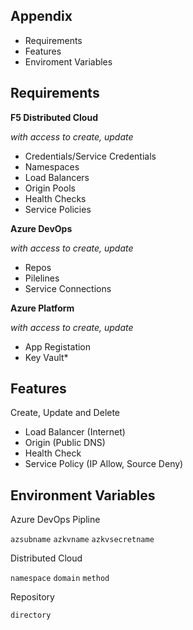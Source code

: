 
## Appendix

- Requirements
- Features
- Enviroment Variables

## Requirements

**F5 Distributed Cloud**

*with access to create, update*

- Credentials/Service Credentials
- Namespaces
- Load Balancers
- Origin Pools
- Health Checks
- Service Policies

**Azure DevOps**

*with access to create, update*

- Repos
- Pilelines
- Service Connections

**Azure Platform**

*with access to create, update*

- App Registation
- Key Vault*
  
## Features

Create, Update and Delete
- Load Balancer (Internet)
- Origin (Public DNS)
- Health Check
- Service Policy (IP Allow, Source Deny)

## Environment Variables

Azure DevOps Pipline

`azsubname`
`azkvname`
`azkvsecretname`

Distributed Cloud

`namespace`
`domain`
`method`

Repository

`directory`

